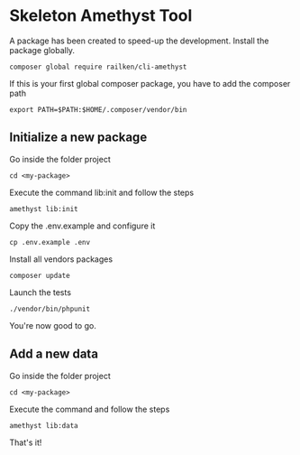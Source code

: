 # Skeleton Amethyst Tool

A package has been created to speed-up the development. Install the package globally.

    composer global require railken/cli-amethyst
    
If this is your first global composer package, you have to add the composer path

    export PATH=$PATH:$HOME/.composer/vendor/bin

## Initialize a new package

Go inside the folder project
	
	cd <my-package>
    
Execute the command lib:init and follow the steps

    amethyst lib:init
    
Copy the .env.example and configure it

    cp .env.example .env
    
Install all vendors packages
    
    composer update
    
Launch the tests

    ./vendor/bin/phpunit

You're now good to go.

## Add a new data

Go inside the folder project
	
	cd <my-package>
    
Execute the command and follow the steps

    amethyst lib:data
    
That's it!